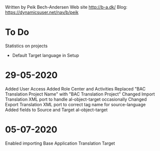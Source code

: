Written by Peik Bech-Andersen
Web site http://b-a.dk/
Blog: https://dynamicsuser.net/nav/b/peik

# To Do 
Statistics on projects 
- Default Target language in Setup

# 29-05-2020
Added User Access
Added Role Center and Activities
Replaced "BAC Translation Project Name" with "BAC Translation Project"
Changed Import Translation XML port to handle al-object-target occasionally
Changed Export Translation XML port to correct tag name for source-language
Added fields to Source and Target al-object-target

# 05-07-2020
Enabled importing Base Application Translation Target
